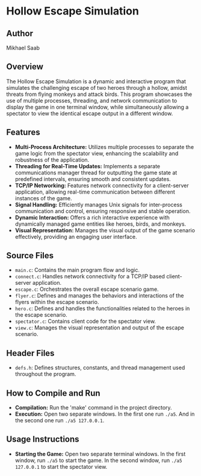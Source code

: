
# Hollow Escape Simulation

## Author
Mikhael Saab

## Overview
The Hollow Escape Simulation is a dynamic and interactive program that simulates the challenging escape of two heroes through a hollow, amidst threats from flying monkeys and attack birds. This program showcases the use of multiple processes, threading, and network communication to display the game in one terminal window, while simultaneously allowing a spectator to view the identical escape output in a different window.

## Features
- **Multi-Process Architecture:** Utilizes multiple processes to separate the game logic from the spectator view, enhancing the scalability and robustness of the application.
- **Threading for Real-Time Updates:** Implements a separate communications manager thread for outputting the game state at predefined intervals, ensuring smooth and consistent updates.
- **TCP/IP Networking:** Features network connectivity for a client-server application, allowing real-time communication between different instances of the game.
- **Signal Handling:** Efficiently manages Unix signals for inter-process communication and control, ensuring responsive and stable operation.
- **Dynamic Interaction:** Offers a rich interactive experience with dynamically managed game entities like heroes, birds, and monkeys.
- **Visual Representation:** Manages the visual output of the game scenario effectively, providing an engaging user interface.

## Source Files
- `main.c`: Contains the main program flow and logic.
- `connect.c`: Handles network connectivity for a TCP/IP based client-server application.
- `escape.c`: Orchestrates the overall escape scenario game.
- `flyer.c`: Defines and manages the behaviors and interactions of the flyers within the escape scenario.
- `hero.c`: Defines and handles the functionalities related to the heroes in the escape scenario.
- `spectator.c`: Contains client code for the spectator view.
- `view.c`: Manages the visual representation and output of the escape scenario.

## Header Files
- `defs.h`: Defines structures, constants, and thread management used throughout the program.

## How to Compile and Run
- **Compilation:** Run the 'make' command in the project directory.
- **Execution:** Open two separate windows. In the first one run `./a5`. And in the second one run `./a5 127.0.0.1`.

## Usage Instructions
- **Starting the Game:** Open two separate terminal windows. In the first window, run `./a5` to start the game. In the second window, run `./a5 127.0.0.1` to start the spectator view.
